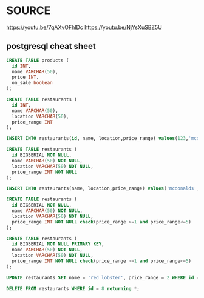 # SOURCE

https://youtu.be/7qAXvOFhlDc
https://youtu.be/NjYsXuSBZ5U


## postgresql cheat sheet

```sql
CREATE TABLE products (
  id INT,
  name VARCHAR(50),
  price INT,
  on_sale boolean
);
```

```sql
CREATE TABLE restaurants (
  id INT,
  name VARCHAR(50),
  location VARCHAR(50),
  price_range INT
);
```

```sql
INSERT INTO restaurants(id, name, location,price_range) values(123,'mcdonalds', 'New York',3);
```

```sql
CREATE TABLE restaurants (
  id BIGSERIAL NOT NULL,
  name VARCHAR(50) NOT NULL,
  location VARCHAR(50) NOT NULL,
  price_range INT NOT NULL
);
```

```sql
INSERT INTO restaurants(name, location,price_range) values('mcdonalds', 'New York',3),('wendys2', 'Gdańsk',2);
```

```sql
CREATE TABLE restaurants (
  id BIGSERIAL NOT NULL,
  name VARCHAR(50) NOT NULL,
  location VARCHAR(50) NOT NULL,
  price_range INT NOT NULL check(price_range >=1 and price_range<=5)
);
```

```sql
CREATE TABLE restaurants (
  id BIGSERIAL NOT NULL PRIMARY KEY,
  name VARCHAR(50) NOT NULL,
  location VARCHAR(50) NOT NULL,
  price_range INT NOT NULL check(price_range >=1 and price_range<=5)
);
```

```sql
UPDATE restaurants SET name = 'red lobster', price_range = 2 WHERE id = 15;
```

```sql
DELETE FROM restaurants WHERE id = 8 returning *;
```
